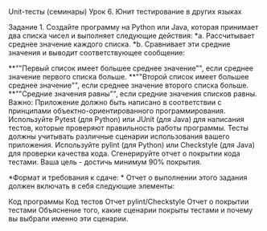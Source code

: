Unit-тесты (семинары)
Урок 6. Юнит тестирование в других языках

Задание 1. Создайте программу на Python или Java, которая принимает два списка чисел и выполняет следующие действия: 
*a. Рассчитывает среднее значение каждого списка. 
*b. Сравнивает эти средние значения и выводит соответствующее сообщение:

**""Первый список имеет большее среднее значение"", если среднее значение первого списка больше.
**""Второй список имеет большее среднее значение"", если среднее значение второго списка больше.
**""Средние значения равны"", если средние значения списков равны.
Важно: Приложение должно быть написано в соответствии с принципами объектно-ориентированного программирования. Используйте Pytest (для Python) или JUnit (для Java) для написания тестов, которые проверяют правильность работы программы. Тесты должны учитывать различные сценарии использования вашего приложения. Используйте pylint (для Python) или Checkstyle (для Java) для проверки качества кода. Сгенерируйте отчет о покрытии кода тестами. Ваша цель - достичь минимум 90% покрытия.

*Формат и требования к сдаче: * Отчет о выполнении этого задания должен включать в себя следующие элементы:

Код программы
Код тестов
Отчет pylint/Checkstyle
Отчет о покрытии тестами
Объяснение того, какие сценарии покрыты тестами и почему вы выбрали именно эти сценарии.
